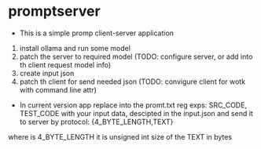 # promptserver

* This is a simple promp client-server application

1. install ollama and run some model
2. patch the server to required model (TODO: configure server, or add into th client request model info)
3. create input json
4. patch th client for send needed json (TODO: convigure client for wotk with command line attr)

* In current version app replace into the promt.txt reg exps: SRC_CODE, TEST_CODE with your input data, descipted in the input.json and send it to server by protocol:
{4_BYTE_LENGTH,TEXT}

where is 4_BYTE_LENGTH it is unsigned int size of the TEXT in bytes



